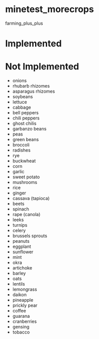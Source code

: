 minetest_morecrops
==================

farming_plus_plus


Implemented
===========



Not Implemented
===============
* onions
* rhubarb rhizomes
* asparagus rhizomes
* soybeans
* lettuce
* cabbage
* bell peppers
* chili peppers
* ghost chilis
* garbanzo beans
* peas
* green beans
* broccoli
* radishes
* rye
* buckwheat
* corn
* garlic
* sweet potato
* mushrooms
* rice
* ginger
* cassava (tapioca)
* beets
* spinach
* rape (canola)
* leeks
* turnips
* celery
* brussels sprouts
* peanuts
* eggplant
* sunflower
* mint
* okra
* artichoke
* barley
* oats
* lentils
* lemongrass
* daikon
* pineapple
* prickly pear
* coffee
* guarana
* cranberries
* gensing
* tobacco

